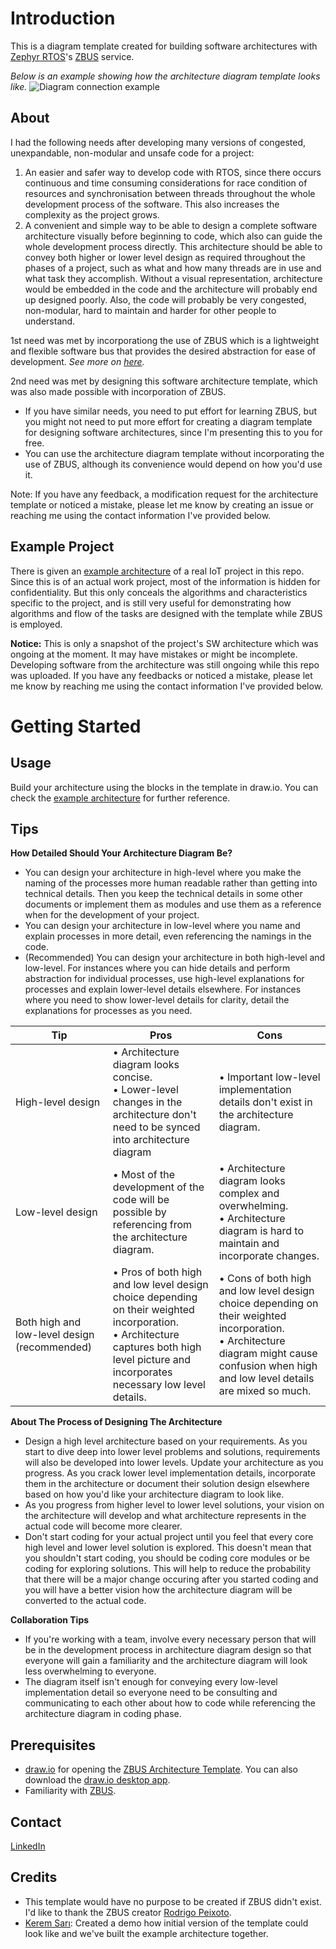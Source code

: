 # Introduction
This is a diagram template created for building software architectures with [Zephyr RTOS](https://docs.zephyrproject.org/latest/introduction/index.html)'s [ZBUS](https://docs.zephyrproject.org/latest/services/zbus/index.html) service.

_Below is an example showing how the architecture diagram template looks like._
![Diagram connection example](https://github.com/Batto1/Zephyr-ZBUS-Architecture-Diagram-Template/assets/76911536/8b9c92c1-c340-403b-a75d-af7959faf649)

## About
I had the following needs after developing many versions of congested, unexpandable, non-modular and unsafe code for a project:
1. An easier and safer way to develop code with RTOS, since there occurs continuous and time consuming considerations for race condition of resources and synchronisation between threads throughout the whole development process of the software. This also increases the complexity as the project grows.
2. A convenient and simple way to be able to design a complete software architecture visually before beginning to code, which also can guide the whole development process directly. This architecture should be able to convey both higher or lower level design as required throughout the phases of a project, such as what and how many threads are in use and what task they accomplish. Without a visual representation, architecture would be embedded in the code and the architecture will probably end up designed poorly. Also, the code will probably be very congested, non-modular, hard to maintain and harder for other people to understand.

1st need was met by incorporationg the use of ZBUS which is a lightweight and flexible software bus that provides the desired abstraction for ease of development. _See more on [here](https://docs.zephyrproject.org/latest/services/zbus/index.html)._

2nd need was met by designing this software architecture template, which was also made possible with incorporation of ZBUS.

* If you have similar needs, you need to put effort for learning ZBUS, but you might not need to put more effort for creating a diagram template for designing software architectures, since I'm presenting this to you for free. 
* You can use the architecture diagram template without incorporating the use of ZBUS, although its convenience would depend on how you'd use it. 
  
Note: If you have any feedback, a modification request for the architecture template or noticed a mistake, please let me know by creating an issue or reaching me using the contact information I've provided below.


## Example Project
There is given an [example architecture](https://github.com/Batto1/Zephyr-ZBUS-Architecture-Diagram-Template/blob/730daa6ae7a3276a20c41233fdf4c2badc79a6ec/Example%20Architecture%20of%20a%20Real%20IoT%20Project.pdf) of a real IoT project in this repo. Since this is of an actual work project, most of the information is hidden for confidentiality. But this only conceals the algorithms and characteristics specific to the project, and is still very useful for demonstrating how algorithms and flow of the tasks are designed with the template while ZBUS is employed.

**Notice:** This is only a snapshot of the project's SW architecture which was ongoing at the moment. It may have mistakes or might be incomplete. Developing software from the architecture was still ongoing while this repo was uploaded. If you have any feedbacks or noticed a mistake, please let me know by reaching me using the contact information I've provided below.

# Getting Started

## Usage
Build your architecture using the blocks in the template in draw.io. You can check the [example architecture](https://github.com/Batto1/Zephyr-ZBUS-Architecture-Diagram-Template/blob/730daa6ae7a3276a20c41233fdf4c2badc79a6ec/Example%20Architecture%20of%20a%20Real%20IoT%20Project.pdf) for further reference.

## Tips
**How Detailed Should Your Architecture Diagram Be?**
* You can design your architecture in high-level where you make the naming of the processes more human readable rather than getting into technical details. Then you keep the technical details in some other documents or implement them as modules and use them as a reference when for the development of your project.
* You can design your architecture in low-level where you name and explain processes in more detail, even referencing the namings in the code. 
* (Recommended) You can design your architecture in both high-level and low-level. For instances where you can hide details and perform abstraction for individual processes, use high-level explanations for processes and explain lower-level details elsewhere. For instances where you need to show lower-level details for clarity, detail the explanations for processes as you need. 

|   Tip   | Pros          |     Cons      |
|-------------| ------------- | ------------- |
|    High-level design     | • Architecture diagram looks concise. <br> • Lower-level changes in the architecture don't need to be synced into architecture diagram | • Important low-level implementation details don't exist in the architecture diagram.   |
|    Low-level design     | • Most of the development of the code will be possible by referencing from the architecture diagram.  | • Architecture diagram looks complex and overwhelming. <br>  • Architecture diagram is hard to maintain and incorporate changes. <br>  |
|    Both high and low-level design (recommended)    | • Pros of both high and low level design choice depending on their weighted incorporation. <br> • Architecture captures both high level picture and incorporates necessary low level details. | • Cons of both high and low level design choice depending on their weighted incorporation. <br> • Architecture diagram might cause confusion when high and low level details are mixed so much. |

**About The Process of Designing The Architecture**
* Design a high level architecture based on your requirements. As you start to dive deep into lower level problems and solutions, requirements will also be developed into lower levels. Update your architecture as you progress. As you crack lower level implementation details, incorporate them in the architecture or document their solution design elsewhere based on how you'd like your architecture diagram to look like. 
* As you progress from higher level to lower level solutions, your vision on the architecture will develop and what architecture represents in the actual code will become more clearer.
* Don't start coding for your actual project until you feel that every core high level and lower level solution is explored. This doesn't mean that you shouldn't start coding, you should be coding core modules or be coding for exploring solutions. This will help to reduce the probability that there will be a major change occuring after you started coding and you will have a better vision how the architecture diagram will be converted to the actual code.

**Collaboration Tips**
* If you're working with a team, involve every necessary person that will be in the development process in architecture diagram design so that everyone will gain a familiarity and the architecture diagram will look less overwhelming to everyone.
* The diagram itself isn't enough for conveying every low-level implementation detail so everyone need to be consulting and communicating to each other about how to code while referencing the architecture diagram in coding phase.

## Prerequisites
* [draw.io](https://draw.io/) for opening the [ZBUS Architecture Template](https://github.com/Batto1/Zephyr-ZBUS-Architecture-Diagram-Template/blob/730daa6ae7a3276a20c41233fdf4c2badc79a6ec/SW%20Architecture%20With%20ZBUS%20Diagram%20Template%20v1.19.0.drawio). You can also download the [draw.io desktop app](https://github.com/jgraph/drawio-desktop/releases/tag/v22.1.16).
* Familiarity with [ZBUS](https://docs.zephyrproject.org/latest/services/zbus/index.html).

## Contact
[LinkedIn](https://www.linkedin.com/in/hikmet-batuhan-g%C3%B6rg%C3%BCl%C3%BC-3758581b5)

## Credits
* This template would have no purpose to be created if ZBUS didn't exist. I'd like to thank the ZBUS creator [Rodrigo Peixoto](https://github.com/rodrigopex).
* [Kerem Sarı](https://github.com/KeremSAR): Created a demo how initial version of the template could look like and we've built the example architecture together.  
